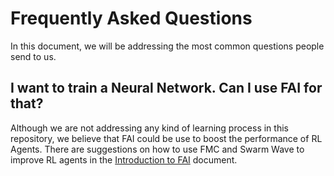 # Frequently Asked Questions

In this document, we will be addressing the most common questions people send to us.

## I want to train a Neural Network. Can I use FAI for that?

Although we are not addressing any kind of learning process in this repository, we believe that FAI
could be use to boost the performance of RL Agents. There are suggestions on how to use FMC and
Swarm Wave to improve RL agents in the [Introduction to FAI](https://github.com/FragileTheory/FractalAI/blob/master/introduction_to_fai.md#combining-fai-and-rl)
document.
